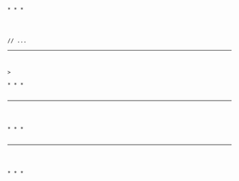 ---
---

>


```
















* * *




// ...
```



* * *


```


>

* * *


```



* * *


```



* * *


```




* * *


```



* * *


```

